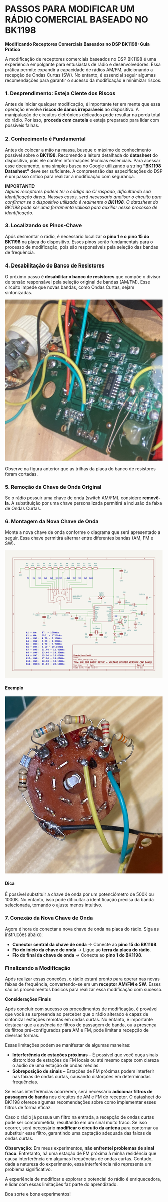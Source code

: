 # PASSOS PARA MODIFICAR UM RÁDIO COMERCIAL BASEADO NO BK1198


**Modificando Receptores Comerciais Baseados no DSP BK1198: Guia Prático**  

A modificação de receptores comerciais baseados no DSP BK1198 é uma experiência empolgante para entusiastas de rádio e desenvolvedores. Essa prática permite expandir a capacidade de rádios AM/FM, adicionando a recepção de Ondas Curtas (SW). No entanto, é essencial seguir algumas recomendações para garantir o sucesso da modificação e minimizar riscos.  

### 1. Desprendimento: Esteja Ciente dos Riscos  

Antes de iniciar qualquer modificação, é importante ter em mente que essa operação envolve **riscos de danos irreparáveis** ao dispositivo. A manipulação de circuitos eletrônicos delicados pode resultar na perda total do rádio. Por isso, **proceda com cautela** e esteja preparado para lidar com possíveis falhas.  

### 2. Conhecimento é Fundamental  

Antes de colocar a mão na massa, busque o máximo de conhecimento possível sobre o **BK1198**. Recomendo a leitura detalhada do **datasheet** do dispositivo, pois ele contém informações técnicas essenciais. Para acessar esse documento, uma simples busca no Google utilizando a string **"BK1198 Datasheet"** deve ser suficiente. A compreensão das especificações do DSP é um passo crítico para realizar a modificação com segurança.  

**IMPORTANTE:**  
*Alguns receptores podem ter o código do CI raspado, dificultando sua identificação direta. Nesses casos, será necessário analisar o circuito para confirmar se o dispositivo utilizado é realmente o **BK1198**. O datasheet do BK1198 pode ser uma ferramenta valiosa para auxiliar nesse processo de identificação.*

### 3. Localizando os Pinos-Chave  

Após desmontar o rádio, é necessário localizar **o pino 1 e o pino 15 do BK1198** na placa do dispositivo. Esses pinos serão fundamentais para o processo de modificação, pois são responsáveis pela seleção das bandas de frequência.  

### 4. Desabilitação do Banco de Resistores  
O próximo passo é **desabilitar o banco de resistores** que compõe o divisor de tensão responsável pela seleção original de bandas (AM/FM). Esse circuito impede que novas bandas, como Ondas Curtas, sejam sintonizadas.  

![Nova Chave de Onda](./../../Images/Modification/RX_01/ZFINAL04.jpg)

Observe na figura anterior que as trilhas da placa  do banco de resistores foram cortadas. 


### 5. Remoção da Chave de Onda Original  

Se o rádio possuir uma chave de onda (switch AM/FM), considere **removê-la**. A substituição por uma chave personalizada permitirá a inclusão da faixa de Ondas Curtas.  


### 6. Montagem da Nova Chave de Onda  

Monte a nova chave de onda conforme o diagrama que será apresentado a seguir. Essa chave permitirá alternar entre diferentes bandas (AM, FM e SW).  

![Nova Chave de Onda](./../../Images/Modification/RX_01/BASIC_CIRCUIT_WITH_VOLTAGE_DIVIDER.jpg)

#### Exemplo

![Um Exemplo utilizando uma banda de FM, uma banda de AM e duas de OC](./../../Images/Modification/RX_01/CHAVE_01.jpg)

#### Dica

É possível substituir a chave de onda por um potenciômetro de 500K ou 1000K. No entanto, isso pode dificultar a identificação precisa da banda selecionada, tornando o ajuste menos intuitivo.


### 7. Conexão da Nova Chave de Onda  

Agora é hora de conectar a nova chave de onda na placa do rádio. Siga as instruções abaixo:  

- **Conector central da chave de onda** → Conecte ao **pino 15 do BK1198**.  
- **Fio do início da chave de onda** → Ligue ao **terra da placa do rádio**.  
- **Fio do final da chave de onda** → Conecte ao **pino 1 do BK1198**.  

### Finalizando a Modificação  

Após realizar essas conexões, o rádio estará pronto para operar nas novas faixas de frequência, convertendo-se em um **receptor AM/FM e SW**. Esses são os procedimentos básicos para realizar essa modificação com sucesso.  


**Considerações Finais**  

Após concluir com sucesso os procedimentos de modificação, é provável que você se surpreenda ao perceber que o rádio alterado é capaz de sintonizar estações remotas em ondas curtas. No entanto, é importante destacar que a ausência de filtros de passagem de banda, ou a presença de filtros pré-configurados para AM e FM, pode limitar a recepção de diversas formas.  

Essas limitações podem se manifestar de algumas maneiras:  
- **Interferência de estações próximas** – É possível que você ouça sinais distorcidos de estações de FM locais ou até mesmo capte com clareza o áudio de uma estação de ondas médias.  
- **Sobreposição de sinais** – Estações de FM próximas podem interferir nas faixas de ondas curtas, causando distorções em determinadas frequências.  

Se essas interferências ocorrerem, será necessário **adicionar filtros de passagem de banda** nos circuitos de AM e FM do receptor. O datasheet do BK1198 oferece algumas recomendações sobre como implementar esses filtros de forma eficaz.  

Caso o rádio já possua um filtro na entrada, a recepção de ondas curtas pode ser comprometida, resultando em um sinal muito fraco. Se isso ocorrer, será necessário **modificar o circuito da antena** para contornar ou substituir esse filtro, garantindo uma captação adequada das faixas de ondas curtas.  

**Observação:** Em meus experimentos, **não enfrentei problemas de sinal fraco**. Entretanto, há uma estação de FM próxima à minha residência que causa interferência em algumas frequências de ondas curtas. Contudo, dada a natureza do experimento, essa interferência não representa um problema significativo.  

A experiência de modificar e explorar o potencial do rádio é enriquecedora, e lidar com essas limitações faz parte do aprendizado.


Boa sorte e bons experimentos!

